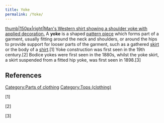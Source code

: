 ```yaml
---
title: Yoke
permalink: /Yoke/
---
```


[thumb\|150px\|right\|Man's Western shirt showing a shoulder yoke with
applied decoration.](/File:Flightconchords.jpg "wikilink") A **yoke** is
a shaped [pattern piece](/Pattern_(sewing) "wikilink") which forms part
of a garment, usually fitting around the neck and shoulders, or around
the hips to provide support for looser parts of the garment, such as a
gathered [skirt](/skirt "wikilink") or the body of a
[shirt](/shirt "wikilink").[1] Yoke construction was first seen in the
19th century.[2] Bodice yokes were first seen in the 1880s, whilst the
yoke skirt, a skirt suspended from a fitted hip yoke, was first seen in
1898.[3]

## References

[Category:Parts of clothing](/Category:Parts_of_clothing "wikilink")
[Category:Tops (clothing)](/Category:Tops_(clothing) "wikilink")

[1]

[2]

[3]